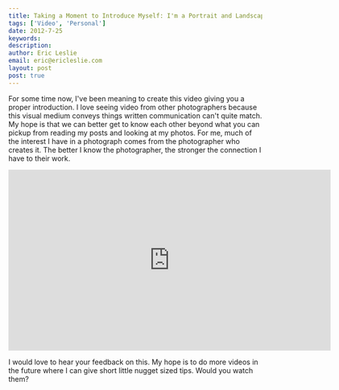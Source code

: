 ```yaml
---
title: Taking a Moment to Introduce Myself: I'm a Portrait and Landscape Photographer
tags: ['Video', 'Personal']
date: 2012-7-25
keywords: 
description: 
author: Eric Leslie
email: eric@ericleslie.com
layout: post
post: true
---
```


For some time now, I've been meaning to create this video giving you a proper introduction. I love seeing video from other photographers because this visual medium conveys things written communication can't quite match. My hope is that we can better get to know each other beyond what you can pickup from reading my posts and looking at my photos. For me, much of the interest I have in a photograph comes from the photographer who creates it. The better I know the photographer, the stronger the connection I have to their work.

<iframe width="640" height="360" src="http://www.youtube.com/embed/H9n2tYeACE0" frameborder="0" allowfullscreen></iframe>

I would love to hear your feedback on this. My hope is to do more videos in the future where I can give short little nugget sized tips. Would you watch them?